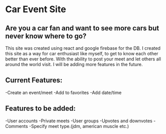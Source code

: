 # Car Event Site
## Are you a car fan and want to see more cars but never know where to go?

This site was created using react and google firebase for the DB. I created this site as a way for car enthusiast like myself, to get to know each other better than ever before. With the ability to post your meet and let others all around the world visit. I will be adding more features in the future.


## Current Features:
-Create an event/meet
-Add to favorites
-Add date/time


## Features to be added:
-User accounts
-Private meets
-User groups
-Upvotes and downvotes
-Comments
-Specify meet type.(jdm, american muscle etc.)

